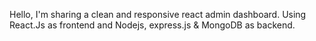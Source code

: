 Hello, I'm sharing a clean and responsive react admin dashboard. Using React.Js as frontend and Nodejs, express.js & MongoDB as backend.
